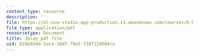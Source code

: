 ```yaml
---
content_type: resource
description: ''
file: https://ol-ocw-studio-app-production.s3.amazonaws.com/courses/6-046j-design-and-analysis-of-algorithms-spring-2015/828e034d5ace10df79e57397124684ca_Tw1k46ywN6E.pdf
file_type: application/pdf
resourcetype: Document
title: 3play pdf file
uid: 828e034d-5ace-10df-79e5-7397124684ca
---
```

